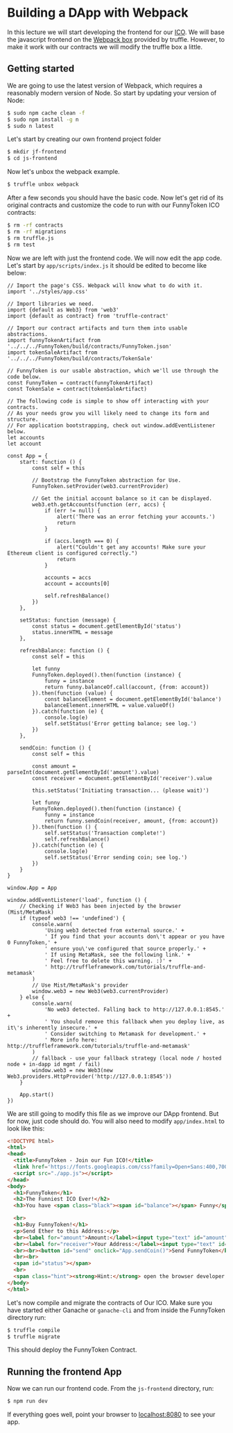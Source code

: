 # Building a DApp with Webpack
In this lecture we will start developing the frontend for our [ICO](build-your-own-ICO.md).
We will base the javascript frontend on the [Webpack box](https://github.com/truffle-box/webpack-box) provided by truffle. However, to make it work with our contracts we will modify the truffle box a little.

## Getting started
We are going to use the latest version of Webpack, which requires a reasonably modern version of Node. So start by updating your version of Node:
```bash
$ sudo npm cache clean -f
$ sudo npm install -g n
$ sudo n latest
```
Let's start by creating our own frontend project folder
```bash
$ mkdir jf-frontend
$ cd js-frontend
```
Now let's unbox the webpack example.
```bash
$ truffle unbox webpack
```
After a few seconds you should have the basic code. Now let's get rid of its original contracts and customize the code to run with our FunnyToken ICO contracts:
```bash
$ rm -rf contracts
$ rm -rf migrations
$ rm truffle.js 
$ rm test
```
Now we are left with just the frontend code. We will now edit the app code. Let's start by `app/scripts/index.js`
it should be edited to become like below:
```ecmascript 6
// Import the page's CSS. Webpack will know what to do with it.
import '../styles/app.css'

// Import libraries we need.
import {default as Web3} from 'web3'
import {default as contract} from 'truffle-contract'

// Import our contract artifacts and turn them into usable abstractions.
import funnyTokenArtifact from '../../../FunnyToken/build/contracts/FunnyToken.json'
import tokenSaleArtifact from '../../../FunnyToken/build/contracts/TokenSale'

// FunnyToken is our usable abstraction, which we'll use through the code below.
const FunnyToken = contract(funnyTokenArtifact)
const TokenSale = contract(tokenSaleArtifact)

// The following code is simple to show off interacting with your contracts.
// As your needs grow you will likely need to change its form and structure.
// For application bootstrapping, check out window.addEventListener below.
let accounts
let account

const App = {
    start: function () {
        const self = this

        // Bootstrap the FunnyToken abstraction for Use.
        FunnyToken.setProvider(web3.currentProvider)

        // Get the initial account balance so it can be displayed.
        web3.eth.getAccounts(function (err, accs) {
            if (err != null) {
                alert('There was an error fetching your accounts.')
                return
            }

            if (accs.length === 0) {
                alert("Couldn't get any accounts! Make sure your Ethereum client is configured correctly.")
                return
            }

            accounts = accs
            account = accounts[0]

            self.refreshBalance()
        })
    },

    setStatus: function (message) {
        const status = document.getElementById('status')
        status.innerHTML = message
    },

    refreshBalance: function () {
        const self = this

        let funny
        FunnyToken.deployed().then(function (instance) {
            funny = instance
            return funny.balanceOf.call(account, {from: account})
        }).then(function (value) {
            const balanceElement = document.getElementById('balance')
            balanceElement.innerHTML = value.valueOf()
        }).catch(function (e) {
            console.log(e)
            self.setStatus('Error getting balance; see log.')
        })
    },

    sendCoin: function () {
        const self = this

        const amount = parseInt(document.getElementById('amount').value)
        const receiver = document.getElementById('receiver').value

        this.setStatus('Initiating transaction... (please wait)')

        let funny
        FunnyToken.deployed().then(function (instance) {
            funny = instance
            return funny.sendCoin(receiver, amount, {from: account})
        }).then(function () {
            self.setStatus('Transaction complete!')
            self.refreshBalance()
        }).catch(function (e) {
            console.log(e)
            self.setStatus('Error sending coin; see log.')
        })
    }
}

window.App = App

window.addEventListener('load', function () {
    // Checking if Web3 has been injected by the browser (Mist/MetaMask)
    if (typeof web3 !== 'undefined') {
        console.warn(
            'Using web3 detected from external source.' +
            ' If you find that your accounts don\'t appear or you have 0 FunnyToken,' +
            ' ensure you\'ve configured that source properly.' +
            ' If using MetaMask, see the following link.' +
            ' Feel free to delete this warning. :)' +
            ' http://truffleframework.com/tutorials/truffle-and-metamask'
        )
        // Use Mist/MetaMask's provider
        window.web3 = new Web3(web3.currentProvider)
    } else {
        console.warn(
            'No web3 detected. Falling back to http://127.0.0.1:8545.' +
            ' You should remove this fallback when you deploy live, as it\'s inherently insecure.' +
            ' Consider switching to Metamask for development.' +
            ' More info here: http://truffleframework.com/tutorials/truffle-and-metamask'
        )
        // fallback - use your fallback strategy (local node / hosted node + in-dapp id mgmt / fail)
        window.web3 = new Web3(new Web3.providers.HttpProvider('http://127.0.0.1:8545'))
    }

    App.start()
})
```
We are still going to modify this file as we improve our DApp frontend. But for now, just code should do.
You will also need to modify `app/index.html` to look like this:
```html
<!DOCTYPE html>
<html>
<head>
  <title>FunnyToken - Join our Fun ICO!</title>
  <link href='https://fonts.googleapis.com/css?family=Open+Sans:400,700' rel='stylesheet' type='text/css'>
  <script src="./app.js"></script>
</head>
<body>
  <h1>FunnyToken</h1>
  <h2>The Funniest ICO Ever!</h2>
  <h3>You have <span class="black"><span id="balance"></span> Funny</span></h3>

  <br>
  <h1>Buy FunnyToken!</h1>
  <p>Send Ether to this Address:</p>
  <br><label for="amount">Amount:</label><input type="text" id="amount" placeholder="e.g., 95"></input>
  <br><label for="receiver">Your Address:</label><input type="text" id="receiver" placeholder="e.g., 0x93e66d9baea28c17d9fc393b53e3fbdd76899dae"></input>
  <br><br><button id="send" onclick="App.sendCoin()">Send FunnyToken</button>
  <br><br>
  <span id="status"></span>
  <br>
  <span class="hint"><strong>Hint:</strong> open the browser developer console to view any errors and warnings.</span>
</body>
</html>

```



Let's now compile and migrate the contracts of Our ICO. Make sure you have started either Ganache or `ganache-cli` and from inside the FunnyToken directory run:
```bash
$ truffle compile
$ truffle migrate
``` 
This should deploy the FunnyToken Contract.



## Running the frontend App
Now we can run our frontend code. From the `js-frontend` directory, run:
```bash
$ npm run dev
``` 
If everything goes well, point your browser to [localhost:8080](http://localhost:8080) to see your app. 

